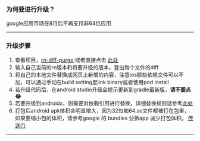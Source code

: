 ### 为何要进行升级？ 

google应用市场在8月后不再支持非64位应用

---

### 升级步骤

1. 查看项目，[rn-diff-purge](https://github.com/react-native-community/rn-diff-purge);或者直接点击 [此处](https://react-native-community.github.io/upgrade-helper/)
2. 输入自己当前的rn版本和将要升级的版本，登出每个文件的diff
3. 将自己的本地文件替换成网页上新增的内容，注意ios那些依赖文件可以不加，可以通过手动在build setting里link binary或者使用pod install
4. 若升级代码后，在android studio升级会提示更新到gradle最新版，**请不要点😂**
5. 若要升级到androidx，则需要对依赖引用进行替换，详细替换规则请参考[此处](https://developer.android.com/jetpack/androidx/migrate)
6. 打包后android apk体积会明显增大，因为32位和64.so文件都被打在包里，如果要缩小包的体积，请参考google 的 bundles 分拆app 减少打包体积。 [传送门](https://blog.csdn.net/wuzi_csdn/article/details/88824438)

---
